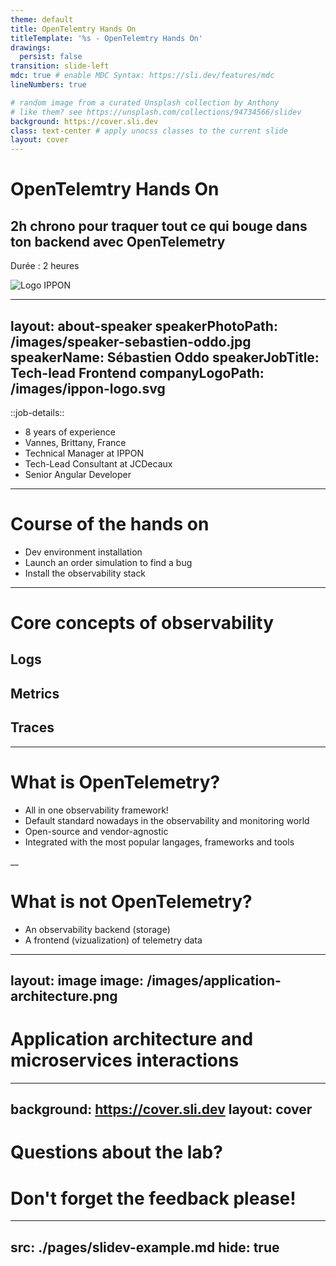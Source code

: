 ```yaml
---
theme: default
title: OpenTelemtry Hands On
titleTemplate: '%s - OpenTelemtry Hands On'
drawings:
  persist: false
transition: slide-left
mdc: true # enable MDC Syntax: https://sli.dev/features/mdc
lineNumbers: true

# random image from a curated Unsplash collection by Anthony
# like them? see https://unsplash.com/collections/94734566/slidev
background: https://cover.sli.dev
class: text-center # apply unocss classes to the current slide
layout: cover
---
```


# OpenTelemtry Hands On

## 2h chrono pour traquer tout ce qui bouge dans ton backend avec OpenTelemetry

Durée : 2 heures

![Logo IPPON](./images/ippon-logo.svg)

---
layout: about-speaker
speakerPhotoPath: /images/speaker-sebastien-oddo.jpg
speakerName: Sébastien Oddo
speakerJobTitle: Tech-lead Frontend
companyLogoPath: /images/ippon-logo.svg
---

::job-details::

- 8 years of experience
- Vannes, Brittany, France
- Technical Manager at IPPON
- Tech-Lead Consultant at JCDecaux
- Senior Angular Developer

---

# Course of the hands on

- Dev environment installation
- Launch an order simulation to find a bug
- Install the observability stack

---

# Core concepts of observability

## Logs

## Metrics

## Traces

---

# What is OpenTelemetry?

- All in one observability framework!
- Default standard nowadays in the observability and monitoring world
- Open-source and vendor-agnostic
- Integrated with the most popular langages, frameworks and tools

\_\_

# What is not OpenTelemetry?

- An observability backend (storage)
- A frontend (vizualization) of telemetry data

---
layout: image
image: /images/application-architecture.png
---

# Application architecture and microservices interactions

---
background: https://cover.sli.dev
layout: cover
---

# Questions about the lab?

# Don't forget the feedback please!

---
src: ./pages/slidev-example.md
hide: true
---
